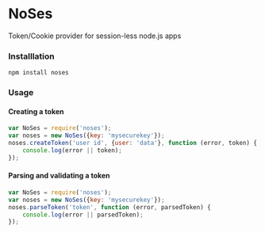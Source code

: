 NoSes
======
Token/Cookie provider for session-less node.js apps

### Installlation
```
npm install noses
```

### Usage

#### Creating a token
```javascript
var NoSes = require('noses');
var noses = new NoSes({key: 'mysecurekey'});
noses.createToken('user id', {user: 'data'}, function (error, token) {
    console.log(error || token);
});
```

#### Parsing and validating a token
```javascript
var NoSes = require('noses');
var noses = new NoSes({key: 'mysecurekey'});
noses.parseToken('token', function (error, parsedToken) {
    console.log(error || parsedToken);
});
```
